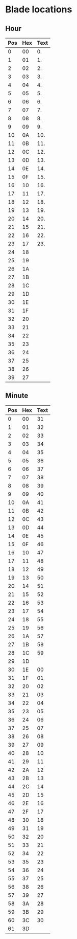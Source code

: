 # Blade locations

## Hour

| Pos | Hex | Text |
|-----|-----|------|
| 0   | 00  | 0.   |
| 1   | 01  | 1.   |
| 2   | 02  | 2.   |
| 3   | 03  | 3.   |
| 4   | 04  | 4.   |
| 5   | 05  | 5.   |
| 6   | 06  | 6.   |
| 7   | 07  | 7.   |
| 8   | 08  | 8.   |
| 9   | 09  | 9.   |
| 10  | 0A  | 10.  |
| 11  | 0B  | 11.  |
| 12  | 0C  | 12.  |
| 13  | 0D  | 13.  |
| 14  | 0E  | 14.  |
| 15  | 0F  | 15.  |
| 16  | 10  | 16.  |
| 17  | 11  | 17.  |
| 18  | 12  | 18.  |
| 19  | 13  | 19.  |
| 20  | 14  | 20.  |
| 21  | 15  | 21.  |
| 22  | 16  | 22.  |
| 23  | 17  | 23.  |
| 24  | 18  |      |
| 25  | 19  |      |
| 26  | 1A  |      |
| 27  | 1B  |      |
| 28  | 1C  |      |
| 29  | 1D  |      |
| 30  | 1E  |      |
| 31  | 1F  |      |
| 32  | 20  |      |
| 33  | 21  |      |
| 34  | 22  |      |
| 35  | 23  |      |
| 36  | 24  |      |
| 37  | 25  |      |
| 38  | 26  |      |
| 39  | 27  |      |


## Minute

| Pos | Hex | Text |
|-----|-----|------|
| 0   | 00  | 31   |
| 1   | 01  | 32   |
| 2   | 02  | 33   |
| 3   | 03  | 34   |
| 4   | 04  | 35   |
| 5   | 05  | 36   |
| 6   | 06  | 37   |
| 7   | 07  | 38   |
| 8   | 08  | 39   |
| 9   | 09  | 40   |
| 10  | 0A  | 41   |
| 11  | 0B  | 42   |
| 12  | 0C  | 43   |
| 13  | 0D  | 44   |
| 14  | 0E  | 45   |
| 15  | 0F  | 46   |
| 16  | 10  | 47   |
| 17  | 11  | 48   |
| 18  | 12  | 49   |
| 19  | 13  | 50   |
| 20  | 14  | 51   |
| 21  | 15  | 52   |
| 22  | 16  | 53   |
| 23  | 17  | 54   |
| 24  | 18  | 55   |
| 25  | 19  | 56   |
| 26  | 1A  | 57   |
| 27  | 1B  | 58   |
| 28  | 1C  | 59   |
| 29  | 1D  |      |
| 30  | 1E  | 00   |
| 31  | 1F  | 01   |
| 32  | 20  | 02   |
| 33  | 21  | 03   |
| 34  | 22  | 04   |
| 35  | 23  | 05   |
| 36  | 24  | 06   |
| 37  | 25  | 07   |
| 38  | 26  | 08   |
| 39  | 27  | 09   |
| 40  | 28  | 10   |
| 41  | 29  | 11   |
| 42  | 2A  | 12   |
| 43  | 2B  | 13   |
| 44  | 2C  | 14   |
| 45  | 2D  | 15   |
| 46  | 2E  | 16   |
| 47  | 2F  | 17   |
| 48  | 30  | 18   |
| 49  | 31  | 19   |
| 50  | 32  | 20   |
| 51  | 33  | 21   |
| 52  | 34  | 22   |
| 53  | 35  | 23   |
| 54  | 36  | 24   |
| 55  | 37  | 25   |
| 56  | 38  | 26   |
| 57  | 39  | 27   |
| 58  | 3A  | 28   |
| 59  | 3B  | 29   |
| 60  | 3C  | 30   |
| 61  | 3D  |      |
